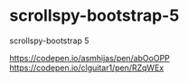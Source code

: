 # scrollspy-bootstrap-5
scrollspy-bootstrap 5

https://codepen.io/asmhijas/pen/abOoOPP
https://codepen.io/clguitar1/pen/RZqWEx
